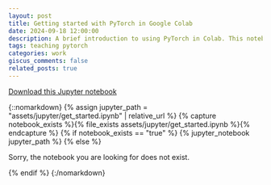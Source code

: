 ```yaml
---
layout: post
title: Getting started with PyTorch in Google Colab
date: 2024-09-18 12:00:00
description: A brief introduction to using PyTorch in Colab. This notebook is adapted from some guest lectures I gave for courses for which I served as a TA.
tags: teaching pytorch
categories: work
giscus_comments: false
related_posts: true
---
```


<a href="https://github.com/ddegenaro/ddegenaro.github.io/blob/main/assets/jupyter/get_started.ipynb?raw=1" download>Download this Jupyter notebook</a>

{::nomarkdown}
{% assign jupyter_path = "assets/jupyter/get_started.ipynb" | relative_url %}
{% capture notebook_exists %}{% file_exists assets/jupyter/get_started.ipynb %}{% endcapture %}
{% if notebook_exists == "true" %}
{% jupyter_notebook jupyter_path %}
{% else %}

<p>Sorry, the notebook you are looking for does not exist.</p>
{% endif %}
{:/nomarkdown}
